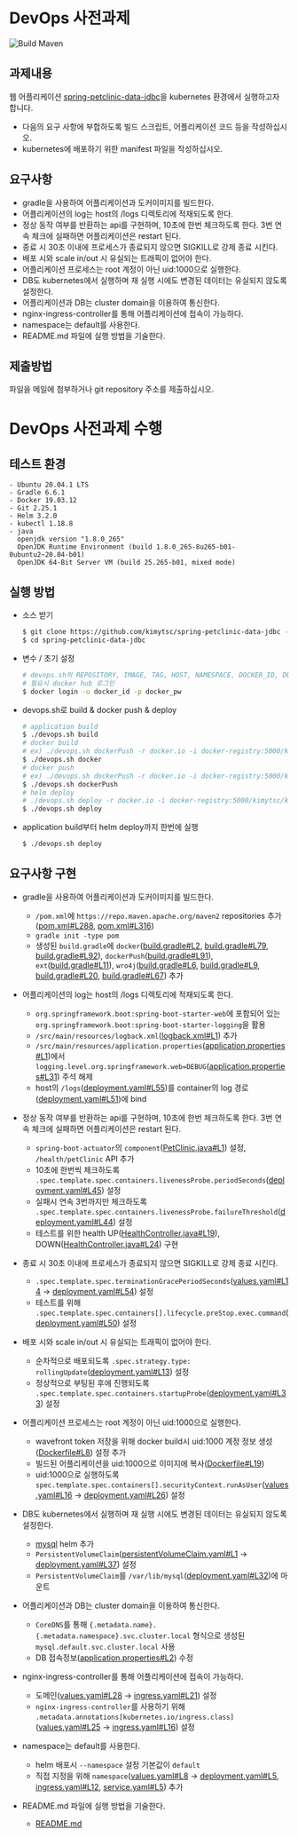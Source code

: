 # DevOps 사전과제
![Build Maven](https://github.com/spring-petclinic/spring-petclinic-data-jdbc/workflows/Build%20Maven/badge.svg)

## 과제내용
웹 어플리케이션 [spring-petclinic-data-jdbc](https://github.com/spring-petclinic/spring-petclinic-data-jdbc)을 kubernetes 환경에서 실행하고자 합니다.
- 다음의 요구 사항에 부합하도록 빌드 스크립트, 어플리케이션 코드 등을 작성하십시오.
- kubernetes에 배포하기 위한 manifest 파일을 작성하십시오.

## 요구사항
- gradle을 사용하여 어플리케이션과 도커이미지를 빌드한다.
- 어플리케이션의 log는 host의 /logs 디렉토리에 적재되도록 한다.
- 정상 동작 여부를 반환하는 api를 구현하며, 10초에 한번 체크하도록 한다. 3번 연속 체크에 실패하면 어플리케이션은 restart 된다.
- 종료 시 30초 이내에 프로세스가 종료되지 않으면 SIGKILL로 강제 종료 시킨다.
- 배포 시와 scale in/out 시 유실되는 트래픽이 없어야 한다.
- 어플리케이션 프로세스는 root 계정이 아닌 uid:1000으로 실행한다.
- DB도 kubernetes에서 실행하며 재 실행 시에도 변경된 데이터는 유실되지 않도록 설정한다.
- 어플리케이션과 DB는 cluster domain을 이용하여 통신한다.
- nginx-ingress-controller를 통해 어플리케이션에 접속이 가능하다.
- namespace는 default를 사용한다.
- README.md 파일에 실행 방법을 기술한다.

## 제출방법
파일을 메일에 첨부하거나 git repository 주소를 제출하십시오.

# DevOps 사전과제 수행
## 테스트 환경
  ~~~
  - Ubuntu 20.04.1 LTS
  - Gradle 6.6.1
  - Docker 19.03.12
  - Git 2.25.1
  - Helm 3.2.0
  - kubectl 1.18.8
  - java
    openjdk version "1.8.0_265"
    OpenJDK Runtime Environment (build 1.8.0_265-8u265-b01-0ubuntu2~20.04-b01)
    OpenJDK 64-Bit Server VM (build 25.265-b01, mixed mode)
  ~~~

## 실행 방법
  - 소스 받기
    ~~~bash
    $ git clone https://github.com/kimytsc/spring-petclinic-data-jdbc -b kakaopay
    $ cd spring-petclinic-data-jdbc
    ~~~
  - 변수 / 초기 설정
    ~~~bash
    # devops.sh의 REPOSITORY, IMAGE, TAG, HOST, NAMESPACE, DOCKER_ID, DOCKER_PW 변수 기본 값 변경 또는 parameter로 설정
    # 필요시 docker hub 로그인
    $ docker login -u docker_id -p docker_pw
    ~~~
  - devops.sh로 build & docker push & deploy
    ~~~bash
    # application build
    $ ./devops.sh build
    # docker build
    # ex) ./devops.sh dockerPush -r docker.io -i docker-registry:5000/kimytsc/kakaopay-devops-assignment -t latest
    $ ./devops.sh docker
    # docker push
    # ex) ./devops.sh dockerPush -r docker.io -i docker-registry:5000/kimytsc/kakaopay-devops-assignment -t latest -u docker_id -p docker_pw
    $ ./devops.sh dockerPush
    # helm deploy
    # ./devops.sh deploy -r docker.io -i docker-registry:5000/kimytsc/kakaopay-devops-assignment -t latest -n default -h petclinic.kakaopay.com
    $ ./devops.sh deploy
    ~~~
  - application build부터 helm deploy까지 한번에 실행
    ~~~bash
    $ ./devops.sh deploy
    ~~~

## 요구사항 구현
  - gradle을 사용하여 어플리케이션과 도커이미지를 빌드한다.
    - `/pom.xml`에 `https://repo.maven.apache.org/maven2` repositories 추가([pom.xml#L288](https://github.com/kimytsc/spring-petclinic-data-jdbc/blob/kakaopay/pom.xml#L288),
        [pom.xml#L316](https://github.com/kimytsc/spring-petclinic-data-jdbc/blob/kakaopay/pom.xml#L316))
    - `gradle init -type pom`
    - 생성된 `build.gradle`에 `docker`([build.gradle#L2](https://github.com/kimytsc/spring-petclinic-data-jdbc/blob/kakaopay/build.gradle#L2),
      [build.gradle#L79](https://github.com/kimytsc/spring-petclinic-data-jdbc/blob/kakaopay/build.gradle#L79),
      [build.gradle#L92](https://github.com/kimytsc/spring-petclinic-data-jdbc/blob/kakaopay/build.gradle#L92)),
      `dockerPush`([build.gradle#L91](https://github.com/kimytsc/spring-petclinic-data-jdbc/blob/kakaopay/build.gradle#L91)),
      `ext`([build.gradle#L11](https://github.com/kimytsc/spring-petclinic-data-jdbc/blob/kakaopay/build.gradle#L11)),
      `wro4j`([build.gradle#L6](https://github.com/kimytsc/spring-petclinic-data-jdbc/blob/kakaopay/build.gradle#L6),
      [build.gradle#L9](https://github.com/kimytsc/spring-petclinic-data-jdbc/blob/kakaopay/build.gradle#L9),
      [build.gradle#L20](https://github.com/kimytsc/spring-petclinic-data-jdbc/blob/kakaopay/build.gradle#L20),
      [build.gradle#L67](https://github.com/kimytsc/spring-petclinic-data-jdbc/blob/kakaopay/build.gradle#L67))
      추가

  - 어플리케이션의 log는 host의 /logs 디렉토리에 적재되도록 한다.
    - `org.springframework.boot:spring-boot-starter-web`에 포함되어 있는 `org.springframework.boot:spring-boot-starter-logging`을 활용
    - `/src/main/resources/logback.xml`([logback.xml#L1](https://github.com/kimytsc/spring-petclinic-data-jdbc/blob/kakaopay/src/main/resources/logback.xml)) 추가
    - `/src/main/resources/application.properties`([application.properties#L1](https://github.com/kimytsc/spring-petclinic-data-jdbc/blob/kakaopay/src/main/resources/application.properties))에서 `logging.level.org.springframework.web=DEBUG`([application.properties#L31](https://github.com/kimytsc/spring-petclinic-data-jdbc/blob/kakaopay/src/main/resources/application.properties#L31)) 주석 해제
    - host의 `/logs`([deployment.yaml#L55](https://github.com/kimytsc/spring-petclinic-data-jdbc/blob/kakaopay/helm/application/java/templates/deployment.yaml#L55))를 container의 log 경로([deployment.yaml#L51](https://github.com/kimytsc/spring-petclinic-data-jdbc/blob/kakaopay/helm/application/java/templates/deployment.yaml#L51))에 bind

  - 정상 동작 여부를 반환하는 api를 구현하며, 10초에 한번 체크하도록 한다. 3번 연속 체크에 실패하면 어플리케이션은 restart 된다.
    - `spring-boot-actuator`의 `component`([PetClinic.java#L1](https://github.com/kimytsc/spring-petclinic-data-jdbc/blob/kakaopay/src/main/java/org/springframework/samples/petclinic/health/PetClinic.java)) 설정, `/health/petClinic` API 추가
    - 10초에 한번씩 체크하도록 `.spec.template.spec.containers.livenessProbe.periodSeconds`([deployment.yaml#L45](https://github.com/kimytsc/spring-petclinic-data-jdbc/blob/kakaopay/helm/application/java/templates/deployment.yaml#L45)) 설정
    - 실패시 연속 3번까지만 체크하도록 `.spec.template.spec.containers.livenessProbe.failureThreshold`([deployment.yaml#L44](https://github.com/kimytsc/spring-petclinic-data-jdbc/blob/kakaopay/helm/application/java/templates/deployment.yaml#L44)) 설정
    - 테스트를 위한 health UP([HealthController.java#L19](https://github.com/kimytsc/spring-petclinic-data-jdbc/blob/kakaopay/src/main/java/org/springframework/samples/petclinic/health/HealthController.java#L19)), DOWN([HealthController.java#L24](https://github.com/kimytsc/spring-petclinic-data-jdbc/blob/kakaopay/src/main/java/org/springframework/samples/petclinic/health/HealthController.java#L24)) 구현

  - 종료 시 30초 이내에 프로세스가 종료되지 않으면 SIGKILL로 강제 종료 시킨다.
    - `.spec.template.spec.terminationGracePeriodSeconds`([values.yaml#L14](https://github.com/kimytsc/spring-petclinic-data-jdbc/blob/kakaopay/helm/application/java/values.yaml#L14) ->
      [deployment.yaml#L54](https://github.com/kimytsc/spring-petclinic-data-jdbc/blob/kakaopay/helm/application/java/templates/deployment.yaml#L54)) 설정
    - 테스트를 위해 `.spec.template.spec.containers[].lifecycle.preStop.exec.command`([deployment.yaml#L50](https://github.com/kimytsc/spring-petclinic-data-jdbc/blob/kakaopay/helm/application/java/templates/deployment.yaml#L50)) 설정

  - 배포 시와 scale in/out 시 유실되는 트래픽이 없어야 한다.
    - 순차적으로 배포되도록 `.spec.strategy.type: rollingUpdate`([deployment.yaml#L13](https://github.com/kimytsc/spring-petclinic-data-jdbc/blob/kakaopay/helm/application/java/templates/deployment.yaml#L13)) 설정
    - 정상적으로 부팅된 후에 진행되도록 `.spec.template.spec.containers.startupProbe`([deployment.yaml#L33](https://github.com/kimytsc/spring-petclinic-data-jdbc/blob/kakaopay/helm/application/java/templates/deployment.yaml#L33)) 설정

  - 어플리케이션 프로세스는 root 계정이 아닌 uid:1000으로 실행한다.
    - wavefront token 저장을 위해 docker build시 uid:1000 계정 정보 생성([Dockerfile#L8](https://github.com/kimytsc/spring-petclinic-data-jdbc/blob/kakaopay/docker/Dockerfile#L8)) 설정 추가
    - 빌드된 어플리케이션을 uid:1000으로 이미지에 복사([Dockerfile#L19](https://github.com/kimytsc/spring-petclinic-data-jdbc/blob/kakaopay/docker/Dockerfile#L19))
    - uid:1000으로 실행하도록 `spec.template.spec.containers[].securityContext.runAsUser`([values.yaml#L16](https://github.com/kimytsc/spring-petclinic-data-jdbc/blob/kakaopay/helm/application/java/values.yaml#L16) -> [deployment.yaml#L26](https://github.com/kimytsc/spring-petclinic-data-jdbc/blob/kakaopay/helm/application/java/templates/deployment.yaml#L26)) 설정

  - DB도 kubernetes에서 실행하며 재 실행 시에도 변경된 데이터는 유실되지 않도록 설정한다.
    - [mysql](https://github.com/kimytsc/spring-petclinic-data-jdbc/tree/kakaopay/helm/database/mysql) helm 추가
    - `PersistentVolumeClaim`([persistentVolumeClaim.yaml#L1](https://github.com/kimytsc/spring-petclinic-data-jdbc/blob/kakaopay/helm/database/mysql/templates/persistentVolumeClaim.yaml) ->
      [deployment.yaml#L37](https://github.com/kimytsc/spring-petclinic-data-jdbc/blob/kakaopay/helm/database/mysql/templates/deployment.yaml#L37)) 설정
    - `PersistentVolumeClaim`를 `/var/lib/mysql`([deployment.yaml#L32](https://github.com/kimytsc/spring-petclinic-data-jdbc/blob/kakaopay/helm/database/mysql/templates/deployment.yaml#L32))에 마운트

  - 어플리케이션과 DB는 cluster domain을 이용하여 통신한다.
    - `CoreDNS`를 통해 `{.metadata.name}.{.metadata.namespace}.svc.cluster.local` 형식으로 생성된 `mysql.default.svc.cluster.local` 사용
    - DB 접속정보([application.properties#L2](https://github.com/kimytsc/spring-petclinic-data-jdbc/blob/kakaopay/src/main/resources/application.properties#L2)) 수정

  - nginx-ingress-controller를 통해 어플리케이션에 접속이 가능하다.
    - 도메인([values.yaml#L28](https://github.com/kimytsc/spring-petclinic-data-jdbc/blob/kakaopay/helm/application/java/values.yaml#L28) -> [ingress.yaml#L21](https://github.com/kimytsc/spring-petclinic-data-jdbc/blob/kakaopay/helm/application/java/templates/ingress.yaml#L21)) 설정
    - `nginx-ingress-controller`를 사용하기 위해 `.metadata.annotations[kubernetes.io/ingress.class]`([values.yaml#L25](https://github.com/kimytsc/spring-petclinic-data-jdbc/blob/kakaopay/helm/application/java/values.yaml#L25) -> [ingress.yaml#L16](https://github.com/kimytsc/spring-petclinic-data-jdbc/blob/kakaopay/helm/application/java/templates/ingress.yaml#L16)) 설정

  - namespace는 default를 사용한다.
    - helm 배포시 `--namespace` 설정 기본값이 `default`
    - 직접 지정을 위해 `namespace`([values.yaml#L8](https://github.com/kimytsc/spring-petclinic-data-jdbc/blob/kakaopay/helm/application/java/values.yaml#L8) ->
      [deployment.yaml#L5](https://github.com/kimytsc/spring-petclinic-data-jdbc/blob/kakaopay/helm/application/java/templates/deployment.yaml#L5),
      [ingress.yaml#L12](https://github.com/kimytsc/spring-petclinic-data-jdbc/blob/kakaopay/helm/application/java/templates/ingress.yaml#L12),
      [service.yaml#L5](https://github.com/kimytsc/spring-petclinic-data-jdbc/blob/kakaopay/helm/application/java/templates/service.yaml#L5)) 추가

  - README.md 파일에 실행 방법을 기술한다.
    - [README.md](https://github.com/kimytsc/spring-petclinic-data-jdbc/blob/kakaopay/readme.md#%EC%8B%A4%ED%96%89-%EB%B0%A9%EB%B2%95)
